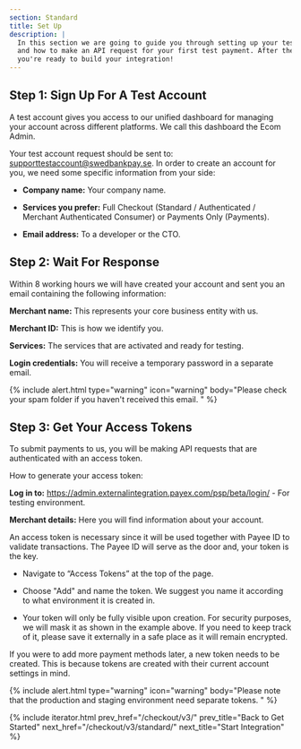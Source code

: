 ```yaml
---
section: Standard
title: Set Up
description: |
  In this section we are going to guide you through setting up your test account
  and how to make an API request for your first test payment. After these steps,
  you're ready to build your integration!
---
```


## Step 1: Sign Up For A Test Account

A test account gives you access to our unified dashboard for managing your
account across different platforms. We call this dashboard the Ecom Admin.

Your test account request should be sent to: supporttestaccount@swedbankpay.se.
In order to create an account for you, we need some specific information
from your side:

*   **Company name:** Your company name.

*   **Services you prefer:** Full Checkout (Standard / Authenticated / Merchant
    Authenticated Consumer) or Payments Only (Payments).

*   **Email address:** To a developer or the CTO.

## Step 2: Wait For Response

Within 8 working hours we will have created your account and sent you an email
containing the following information:

**Merchant name:** This represents your core business entity with us.

**Merchant ID:** This is how we identify you.

**Services:** The services that are activated and ready for testing.

**Login credentials:** You will receive a temporary password in a separate
email.

{% include alert.html type="warning" icon="warning" body="Please
check your spam folder if you haven't received this email. " %}

## Step 3: Get Your Access Tokens

To submit payments to us, you will be making API requests that are authenticated
with an access token.

How to generate your access token:

**Log in to:** https://admin.externalintegration.payex.com/psp/beta/login/ - For
testing environment.

**Merchant details:** Here you will find information about your
account.

An access token is necessary since it will be used together with Payee ID to
validate transactions. The Payee ID will serve as the door and, your token is
the key.

*   Navigate to “Access Tokens” at the top of the page.

*   Choose "Add" and name the token. We suggest you name it according to what
  environment it is created in.

*   Your token will only be fully visible upon creation. For security purposes,
    we will mask it as shown in the example above. If you need to keep track
    of it, please save it externally in a safe place as it will remain
    encrypted.

If you were to add more payment methods later, a new token needs to be created.
This is because tokens are created with their current account settings in mind.

{% include alert.html type="warning" icon="warning" body="Please note that the
production and staging environment need separate tokens. " %}

{% include iterator.html prev_href="/checkout/v3/"
                         prev_title="Back to Get Started"
                         next_href="/checkout/v3/standard/"
                         next_title="Start Integration" %}

